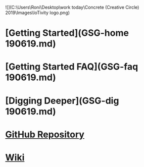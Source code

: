 ![](C:\Users\Roni\Desktop\work today\Concrete (Creative Circle) 2019\Images\IoTivity logo.png)

# [Getting Started](GSG-home 190619.md)

# [Getting Started FAQ](GSG-faq 190619.md)

# [Digging Deeper](GSG-dig 190619.md)

# [GitHub Repository](https://github.com/iotivity/iotivity-lite)

# [Wiki](https://wiki.iotivity.org/start)

